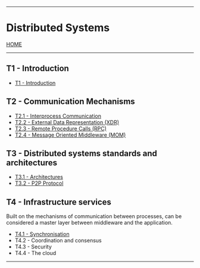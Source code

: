
---
# Distributed Systems

[HOME](../../README.md)

---
## T1 - Introduction
- [T1 - Introduction](UNIOVI/3S2_DistSys/data/T1.md)
## T2 - Communication Mechanisms
- [T2.1 - Interprocess Communication](UNIOVI/3S2_DistSys/data/T21.md)
- [T2.2 - External Data Representation (XDR)](UNIOVI/3S2_DistSys/data/T22.md)
- [T2.3 - Remote Procedure Calls (RPC)](UNIOVI/3S2_DistSys/data/T23.md)
- [T2.4 - Message Oriented Middleware (MOM)](UNIOVI/3S2_DistSys/data/T24.md)
## T3 - Distributed systems standards and architectures
- [T3.1 - Architectures](T31.md)
- [T3.2 - P2P Protocol](T32.md)
## T4 - Infrastructure services
Built on the mechanisms of communication between processes, can be considered a master layer between middleware and the application.
- [T4.1 - Synchronisation](T41.md)
- T4.2 - Coordination and consensus
- T4.3 - Security
- T4.4 - The cloud

---